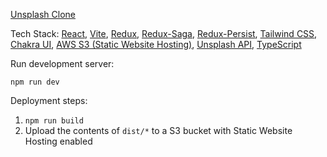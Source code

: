 [Unsplash Clone](http://unsplash-clone-client.s3-website.ap-south-1.amazonaws.com/)

Tech Stack:
[React](https://reactjs.org/), [Vite](https://vitejs.dev/), [Redux](https://redux.js.org/), [Redux-Saga](https://redux-saga.js.org/), [Redux-Persist](https://www.npmjs.com/package/redux-persist), [Tailwind CSS](https://tailwindcss.com/), [Chakra UI](https://chakra-ui.com/), [AWS S3 (Static Website Hosting)](https://aws.amazon.com/s3/), [Unsplash API](https://unsplash.com/documentation), [TypeScript](https://www.typescriptlang.org/) 

Run development server:
`````
npm run dev
`````
Deployment steps:

1. `npm run build`
2. Upload the contents of `dist/*` to a S3 bucket with Static Website Hosting enabled